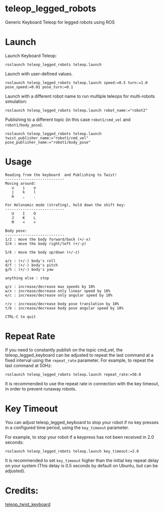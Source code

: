 # teleop_legged_robots
Generic Keyboard Teleop for legged robots using ROS

# Launch
Launch Keyboard Teleop:
```
roslaunch teleop_legged_robots teleop.launch
```

Launch with user-defined values.
```
roslaunch teleop_legged_robots teleop.launch speed:=0.5 turn:=1.0 pose_speed:=0.01 pose_turn:=0.1
```
Launch with a different robot name to run multiple teleops for multi-robots simulation:
```
roslaunch teleop_legged_robots teleop.launch robot_name:="robot2"
```
Publishing to a different topic (in this case `robot1/cmd_vel` and `robot1/body_pose`).
```
roslaunch teleop_legged_robots teleop.launch twist_publisher_name:="robot1/cmd_vel" pose_publisher_name:="robot1/body_pose"
```

# Usage
```
Reading from the keyboard  and Publishing to Twist!
---------------------------
Moving around:
   u    i    o
   j    k    l
   m    ,    .

For Holonomic mode (strafing), hold down the shift key:
---------------------------
   U    I    O
   J    K    L
   M    <    >

Body pose:
---------------------------
1/2 : move the body forward/back (+/-x)
3/4 : move the body right/left (+/-y)

5/6 : move the body up/down (+/-z)

a/s : (+/-) body's roll
d/f : (+/-) body's pitch
g/h : (+/-) body's yaw

anything else : stop

q/z : increase/decrease max speeds by 10%
w/x : increase/decrease only linear speed by 10%
e/c : increase/decrease only angular speed by 10%

r/v : increase/decrease body pose translation by 10%
t/b : increase/decrease body pose angular speed by 10%

CTRL-C to quit

```

# Repeat Rate

If you need to constantly publish on the topic cmd_vel, the teleop_legged_keyboard can be adjusted to repeat the last command at a fixed interval using the `repeat_rate` parameter.
For example, to repeat the last command at 50Hz:

```
roslaunch teleop_legged_robots teleop.launch repeat_rate:=50.0
```

It is recommended to use the repeat rate in connection with the key timeout, in order to prevent runaway robots.

# Key Timeout

You can adjust teleop_legged_keyboard to stop your robot if no key presses in a configured time period, using the `key_timeout` parameter.

For example, to stop your robot if a keypress has not been received in 2.0 seconds:
```
roslaunch teleop_legged_robots teleop.launch key_timeout:=2.0
```

It is recommended to set `key_timeout` higher than the initial key repeat delay on your system (This delay is 0.5 seconds by default on Ubuntu, but can be adjusted).

# Credits:
[teleop_twist_keyboard](https://github.com/ros-teleop/teleop_twist_keyboard/)